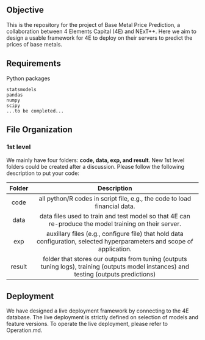 ## Objective

This is the repository for the project of Base Metal Price Prediction, a collaboration between 4 Elements Capital (4E) and NExT++. Here we aim to design a usable framework for 4E to deploy on their servers to predict the prices of base metals.


## Requirements

Python packages
```
statsmodels
pandas
numpy
scipy
...to be completed...
```

## File Organization

### 1st level

We mainly have four folders: **code, data, exp, and result**. New 1st level folders could be created after a discussion. Please follow the following description to put your code:

| Folder | Description |
| :-----: | :-----: |
| code | all python/R codes in script file, e.g., the code to load financial data. |
| data | data files used to train and test model so that 4E can re-produce the model training on their server. |
| exp | auxillary files (e.g., configure file) that hold data configuration, selected hyperparameters and scope of application. |
| result | folder that stores our outputs from tuning (outputs tuning logs), training (outputs model instances) and testing (outputs predictions) |


## Deployment

We have designed a live deployment framework by connecting to the 4E database. The live deployment is strictly defined on selection of models and feature versions. To operate the live deployment, please refer to Operation.md.

